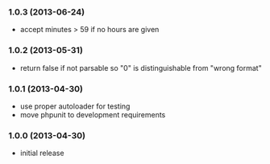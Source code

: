 ### 1.0.3 (2013-06-24)

* accept minutes > 59 if no hours are given

### 1.0.2 (2013-05-31)

* return false if not parsable so "0" is distinguishable from "wrong format"

### 1.0.1 (2013-04-30)

* use proper autoloader for testing
* move phpunit to development requirements

### 1.0.0 (2013-04-30)

* initial release
